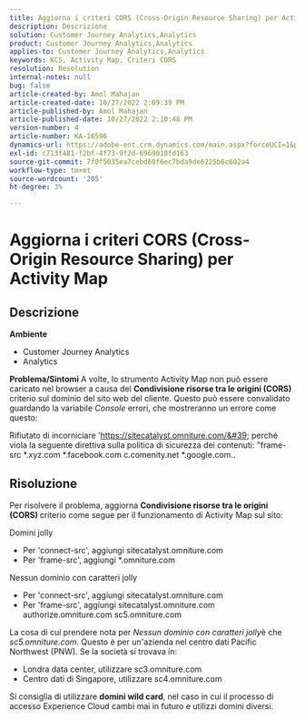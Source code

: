 ```yaml
---
title: Aggiorna i criteri CORS (Cross-Origin Resource Sharing) per Activity Map
description: Descrizione
solution: Customer Journey Analytics,Analytics
product: Customer Journey Analytics,Analytics
applies-to: Customer Journey Analytics,Analytics
keywords: KCS, Activity Map, Criteri CORS
resolution: Resolution
internal-notes: null
bug: false
article-created-by: Amol Mahajan
article-created-date: 10/27/2022 2:09:39 PM
article-published-by: Amol Mahajan
article-published-date: 10/27/2022 2:10:48 PM
version-number: 4
article-number: KA-16596
dynamics-url: https://adobe-ent.crm.dynamics.com/main.aspx?forceUCI=1&pagetype=entityrecord&etn=knowledgearticle&id=92d4eefd-0056-ed11-bba2-6045bd006793
exl-id: c713f481-f2bf-4f73-9f2d-6969010fd163
source-git-commit: 7f0f5035ea7cebd60f6ec7bda9de6225b6c602a4
workflow-type: tm+mt
source-wordcount: '205'
ht-degree: 3%

---
```


# Aggiorna i criteri CORS (Cross-Origin Resource Sharing) per Activity Map

## Descrizione

<b>Ambiente </b>
- Customer Journey Analytics
- Analytics



<b>Problema/Sintomi</b>
A volte, lo strumento Activity Map non può essere caricato nel browser a causa del <b>Condivisione risorse tra le origini (CORS)</b> criterio sul dominio del sito web del cliente. Questo può essere convalidato guardando la variabile *Console* errori, che mostreranno un errore come questo:

Rifiutato di incorniciare &#39;https://sitecatalyst.omniture.com/&#39; perché viola la seguente direttiva sulla politica di sicurezza dei contenuti: &quot;frame-src \*.xyz.com \*.facebook.com c.comenity.net \*.google.com..


## Risoluzione


Per risolvere il problema, aggiorna <b>Condivisione risorse tra le origini (CORS) </b>criterio come segue per il funzionamento di Activity Map sul sito:

Domini jolly

- Per &#39;connect-src&#39;, aggiungi sitecatalyst.omniture.com
- Per &#39;frame-src&#39;, aggiungi \*.omniture.com


Nessun dominio con caratteri jolly

- Per &#39;connect-src&#39;, aggiungi sitecatalyst.omniture.com
- Per &#39;frame-src&#39;, aggiungi sitecatalyst.omniture.com authorize.omniture.com sc5.omniture.com


La cosa di cui prendere nota per *Nessun dominio con caratteri jolly*&#x200B;è che *sc5.omniture.com*. Questo è per un&#39;azienda nel centro dati Pacific Northwest (PNW). Se la società si trovava in:

- Londra data center, utilizzare sc3.omniture.com
- Centro dati di Singapore, utilizzare sc4.omniture.com


Si consiglia di utilizzare <b>domini wild card</b>, nel caso in cui il processo di accesso Experience Cloud cambi mai in futuro e utilizzi domini diversi.
